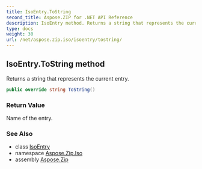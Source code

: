 ```yaml
---
title: IsoEntry.ToString
second_title: Aspose.ZIP for .NET API Reference
description: IsoEntry method. Returns a string that represents the current entry
type: docs
weight: 30
url: /net/aspose.zip.iso/isoentry/tostring/
---
```

## IsoEntry.ToString method

Returns a string that represents the current entry.

```csharp
public override string ToString()
```

### Return Value

Name of the entry.

### See Also

* class [IsoEntry](../)
* namespace [Aspose.Zip.Iso](../../isoentry/)
* assembly [Aspose.Zip](../../../)



